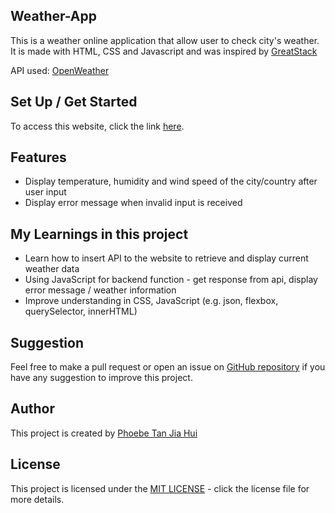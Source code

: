 ## Weather-App
This is a weather online application that allow user to check city's weather. It is made with HTML, CSS and Javascript and was inspired by [GreatStack](https://www.youtube.com/watch?v=MIYQR-Ybrn4&amp;list=PLjwm_8O3suyOgDS_Z8AWbbq3zpCmR-WE9&amp;index=1) 

API used: [OpenWeather](https://openweathermap.org/)

## Set Up / Get Started
To access this website, click the link [here](https://jiahui-1251.github.io/Weather-App/).

## Features
- Display temperature, humidity and wind speed of the city/country after user input
- Display error message when invalid input is received

## My Learnings in this project
- Learn how to insert API to the website to retrieve and display current weather data
- Using JavaScript for backend function - get response from api, display error message / weather information
- Improve understanding in CSS, JavaScript (e.g. json, flexbox, querySelector, innerHTML)

## Suggestion
Feel free to make a pull request or open an issue on [GitHub repository](https://github.com/jiahui-1251/Weather-App) if you have any suggestion to improve this project.

## Author
This project is created by [Phoebe Tan Jia Hui](https://github.com/jiahui-1251)

## License
This project is licensed under the [MIT LICENSE](https://opensource.org/license/mit/) - click the license file for more details.
